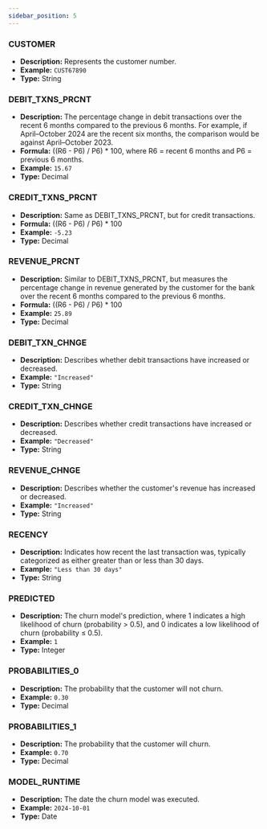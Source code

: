 ```yaml
---
sidebar_position: 5
---
```


### CUSTOMER
- **Description:** Represents the customer number.
- **Example:** `CUST67890`
- **Type:** String

### DEBIT_TXNS_PRCNT
- **Description:** The percentage change in debit transactions over the recent 6 months compared to the previous 6 months. For example, if April–October 2024 are the recent six months, the comparison would be against April–October 2023.
- **Formula:** ((R6 - P6) / P6) * 100, where R6 = recent 6 months and P6 = previous 6 months.
- **Example:** `15.67`
- **Type:** Decimal

### CREDIT_TXNS_PRCNT
- **Description:** Same as DEBIT_TXNS_PRCNT, but for credit transactions.
- **Formula:** ((R6 - P6) / P6) * 100
- **Example:** `-5.23`
- **Type:** Decimal

### REVENUE_PRCNT
- **Description:** Similar to DEBIT_TXNS_PRCNT, but measures the percentage change in revenue generated by the customer for the bank over the recent 6 months compared to the previous 6 months.
- **Formula:** ((R6 - P6) / P6) * 100
- **Example:** `25.89`
- **Type:** Decimal

### DEBIT_TXN_CHNGE
- **Description:** Describes whether debit transactions have increased or decreased.
- **Example:** `"Increased"`
- **Type:** String

### CREDIT_TXN_CHNGE
- **Description:** Describes whether credit transactions have increased or decreased.
- **Example:** `"Decreased"`
- **Type:** String

### REVENUE_CHNGE
- **Description:** Describes whether the customer's revenue has increased or decreased.
- **Example:** `"Increased"`
- **Type:** String

### RECENCY
- **Description:** Indicates how recent the last transaction was, typically categorized as either greater than or less than 30 days.
- **Example:** `"Less than 30 days"`
- **Type:** String

### PREDICTED
- **Description:** The churn model's prediction, where 1 indicates a high likelihood of churn (probability > 0.5), and 0 indicates a low likelihood of churn (probability ≤ 0.5).
- **Example:** `1`
- **Type:** Integer

### PROBABILITIES_0
- **Description:** The probability that the customer will not churn.
- **Example:** `0.30`
- **Type:** Decimal

### PROBABILITIES_1
- **Description:** The probability that the customer will churn.
- **Example:** `0.70`
- **Type:** Decimal

### MODEL_RUNTIME
- **Description:** The date the churn model was executed.
- **Example:** `2024-10-01`
- **Type:** Date
